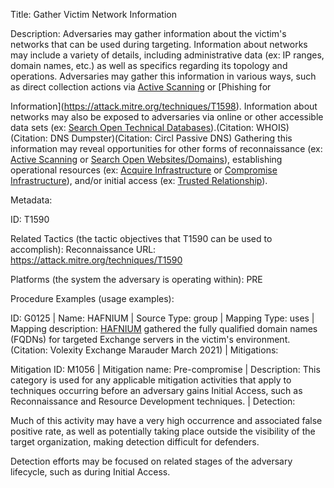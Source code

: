 Title: Gather Victim Network Information

Description: Adversaries may gather information about the victim's networks that can be used during targeting. Information about networks may include a variety of details, including administrative data (ex: IP ranges, domain names, etc.) as well as specifics regarding its topology and operations. Adversaries may gather this information in various ways, such as direct collection actions via [Active Scanning](https://attack.mitre.org/techniques/T1595) or [Phishing for

Information](https://attack.mitre.org/techniques/T1598). Information about networks may also be exposed to adversaries via online or other accessible data sets (ex: [Search Open Technical Databases](https://attack.mitre.org/techniques/T1596)).(Citation: WHOIS)(Citation: DNS Dumpster)(Citation: Circl Passive DNS) Gathering this information may reveal opportunities for other forms of reconnaissance (ex: [Active Scanning](https://attack.mitre.org/techniques/T1595) or [Search Open Websites/Domains](https://attack.mitre.org/techniques/T1593)), establishing operational resources (ex: [Acquire Infrastructure](https://attack.mitre.org/techniques/T1583) or [Compromise Infrastructure](https://attack.mitre.org/techniques/T1584)), and/or initial access (ex: [Trusted Relationship](https://attack.mitre.org/techniques/T1199)).

Metadata:

ID: T1590

Related Tactics (the tactic objectives that T1590 can be used to accomplish): Reconnaissance URL: https://attack.mitre.org/techniques/T1590

Platforms (the system the adversary is operating within): PRE

Procedure Examples (usage examples):

ID: G0125 | Name: HAFNIUM | Source Type: group | Mapping Type: uses | Mapping description: [HAFNIUM](https://attack.mitre.org/groups/G0125) gathered the fully qualified domain names (FQDNs) for targeted Exchange servers in the victim's environment.(Citation: Volexity Exchange Marauder March 2021) | Mitigations:

Mitigation ID: M1056 | Mitigation name: Pre-compromise | Description: This category is used for any applicable mitigation activities that apply to techniques occurring before an adversary gains Initial Access, such as Reconnaissance and Resource Development techniques. | Detection:

Much of this activity may have a very high occurrence and associated false positive rate, as well as potentially taking place outside the visibility of the target organization, making detection difficult for defenders.

Detection efforts may be focused on related stages of the adversary lifecycle, such as during Initial Access.